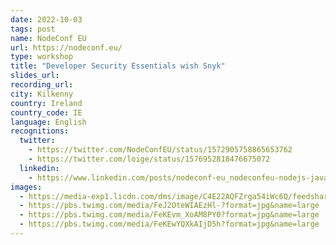 ```yaml
---
date: 2022-10-03
tags: post
name: NodeConf EU
url: https://nodeconf.eu/
type: workshop
title: "Developer Security Essentials wish Snyk"
slides_url:
recording_url: 
city: Kilkenny
country: Ireland 
country_code: IE
language: English
recognitions:
  twitter:
    - https://twitter.com/NodeConfEU/status/1572905758865653762
    - https://twitter.com/loige/status/1576952818476675072
  linkedin:
    - https://www.linkedin.com/posts/nodeconf-eu_nodeconfeu-nodejs-javascript-activity-6978674858641481728--Vo7?utm_source=share&utm_medium=member_desktop
images:
  - https://media-exp1.licdn.com/dms/image/C4E22AQFZrga54iWc6Q/feedshare-shrink_1280/0/1663845742393?e=1666828800&v=beta&t=BU03LqeUcGVnLIOehCGAtnHZeh8LYBPiG3Kw-C1PGGs
  - https://pbs.twimg.com/media/FeJ2OteWIAEzHl-?format=jpg&name=large
  - https://pbs.twimg.com/media/FeKEvm_XoAM8PY0?format=jpg&name=large
  - https://pbs.twimg.com/media/FeKEwYQXkAIjD5h?format=jpg&name=large
---
```

